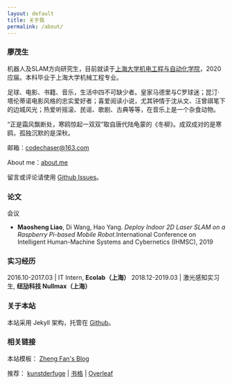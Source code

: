 ```yaml
---
layout: default
title: 关于我
permalink: /about/
---
```


### 廖茂生

机器人及SLAM方向研究生，目前就读于[上海大学机电工程与自动化学院](http://www.auto.shu.edu.cn/)，2020应届。本科毕业于上海大学机械工程专业。


足球、电影、书籍、音乐，生活中四不可缺少者。皇家马德里与C罗球迷；昆汀·塔伦蒂诺电影风格的忠实爱好者；喜爱阅读小说，尤其钟情于沈从文、汪曾祺笔下的边城风光；热爱听摇滚、民谣、歌剧、古典等等，在音乐上是一个杂食动物。

“正是霜风飘断处，寒鸥惊起一双双”取自唐代陆龟蒙的《冬柳》。成双成对的是寒鸥，孤独沉默的是深秋。

邮箱：[codechaser@163.com](mailto:codechaser@163.com) 

About me：[about.me](https://about.me/bobliao)

留言或评论请使用 [Github Issues](https://github.com/foreverlms/foreverlms.github.io/Issues)。

### 论文
会议

* __Maosheng Liao__, Di Wang, Hao Yang. _Deploy Indoor 2D Laser SLAM on a Raspberry Pi-based Mobile Robot_.International Conference on Intelligent Human-Machine Systems and Cybernetics (IHMSC), 2019

### 实习经历

2016.10-2017.03 | IT Intern, __Ecolab（上海）__
2018.12-2019.03 | 激光感知实习生, __纽劢科技 Nullmax（上海）__

### 关于本站

本站采用 Jekyll 架构，托管在 [Github](https://github.com/foreverlms/foreverlms.github.io)。

### 相关链接

本站模板： [Zheng Fan's Blog](https://fzheng.me/)

推荐： <a href="http://kunstderfuge.com/" target="_blank">kunstderfuge</a> \| <a href="https://www.shuge.org/" target="_blank">书格</a> \| <a href="https://www.overleaf.com?r=4a211cbb&rm=d&rs=b">Overleaf</a>
